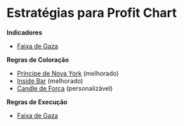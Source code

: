 # Estratégias para Profit Chart

**Indicadores**
- [Faixa de Gaza](faixa-de-gaza)

**Regras de Coloração**
- [Príncipe de Nova York](principe-de-ny) (melhorado)
- [Inside Bar](inside-bar) (melhorado)
- [Candle de Força](candle-de-forca) (personalizável)

**Regras de Execução**
- [Faixa de Gaza](faixa-de-gaza)
